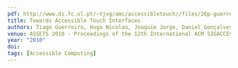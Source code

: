 ```yaml
---
pdf: http://www.di.fc.ul.pt/~tjvg/amc/accessibletouch//files/26p-guerreiro2.pdf
title: Towards Accessible Touch Interfaces
authors: Tiago Guerreiro, Hugo Nicolau, Joaquim Jorge, Daniel Gonçalves
venue: ASSETS 2010 - Proceedings of the 12th International ACM SIGACCESS Conference on Computers and Accessibility. Orlando, Florida, USA, October, 2010
year: "2010"
doi: 
tags: [Accessible Computing]
---
```


